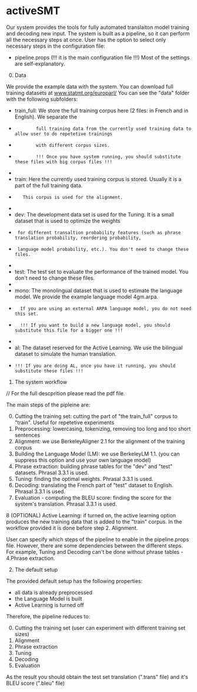 activeSMT
=========

Our system provides the tools for fully automated translaiton model training and decoding new input.
The system is built as a pipeline, so it can perform all the necessary steps at once.
User has the option to select only necessary steps in the configuration file: 
  - pipeline.props (!!! it is the main configuration file !!!)
Most of the settings are self-explanatory.

0. Data

We provide the example data with the system. You can download full training datasets at www.statmt.org/europarl/
You can see the "data" folder with the following subfolders:
  - train_full: We store the full training corpus here (2 files: in French and in English). We separate the
  -             full training data from the currently used training data to allow user to do repetetive trainings
  -             with different corpus sizes.
  -             !!! Once you have system running, you should substitute these files with big corpus files !!!
  -             
  - train: Here the currently used training corpus is stored. Usually it is a part of the full training data.
  -        This corpus is used for the alignment.
  -
  - dev: The development data set is used for the Tuning. It is a small dataset that is used to optimize the weights
  -      for different transaltion probability features (such as phrase translation probability, reordering probability,
  -      language model probability, etc.). You don't need to change these files.
  -      
  - test: The test set to evaluate the performance of the trained model. You don't need to change these files.
  - 
  - mono: The monolingual dataset that is used to estimate the language model. We provide the example language model 4gm.arpa.
  -       If you are using an external ARPA language model, you do not need this set.
  -       !!! If you want to build a new language model, you should substitute this file for a bigger one !!!
  -       
  - al: The dataset reserved for the Active Learning. We use the bilingual dataset to simulate the human translation.
  -     !!! If you are doing AL, once you have it running, you should substitute these files !!!


1. The system workflow

// For the full descprition please read the pdf file.

The main steps of the pipleine are:

  0. Cutting the training set: cutting the part of "the train_full" corpus to "train". Useful for repetetive experiments
  1. Preprocessing: lowercasing, tokenizing, removing too long and too short sentences
  2. Alignment: we use BerkeleyAligner 2.1 for the alignment of the training corpus
  3. Building the Language Model (LM): we use BerkeleyLM 1.1. (you can suppress this option and use your own language model)
  4. Phrase extraction: building phrase tables for the "dev" and "test" datasets. Phrasal 3.3.1 is used.
  5. Tuning: finding the optimal weights. Phrasal 3.3.1 is used.
  6. Decoding: translating the French part of "test" dataset to English. Phrasal 3.3.1 is used.
  7. Evaluation - computing the BLEU score: finding the score for the system's translation. Phrasal 3.3.1 is used.
  
  8 (OPTIONAL) Active Learning: if turned on, the active learning option produces the new training data that is added
                                to the "train" corpus. In the workflow provided it is done before step 2. Alignment.

User can specify which steps of the pipeline to enable in the pipeline.props file. However, there are some dependencies
between the different steps. For example, Tuning and Decoding can't be done without phrase tables - 4.Phrase extraction.

2. The default setup

The provided default setup has the following properties:
  - all data is already preprocessed
  - the Language Model is built
  - Active Learning is turned off

Therefore, the pipeline reduces to:

  0. Cutting the training set (user can experiment with different training set sizes)
  2. Alignment
  4. Phrase extraction
  5. Tuning
  6. Decoding
  7. Evaluation

As the result you should obtain the test set translation (".trans" file) and it's BLEU score (".bleu" file)






